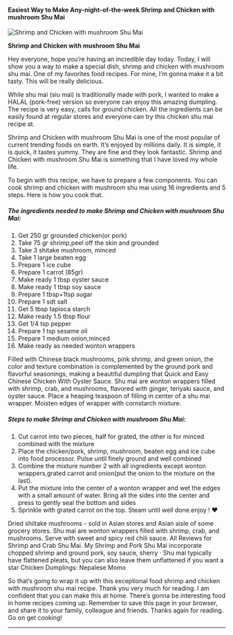             

#### Easiest Way to Make Any-night-of-the-week Shrimp and Chicken with mushroom Shu Mai

![Shrimp and Chicken with mushroom Shu Mai](https://img-global.cpcdn.com/recipes/799a712d0b933e8d/751x532cq70/shrimp-and-chicken-with-mushroom-shu-mai-recipe-main-photo.jpg)

**Shrimp and Chicken with mushroom Shu Mai**

Hey everyone, hope you’re having an incredible day today. Today, I will show you a way to make a special dish, shrimp and chicken with mushroom shu mai. One of my favorites food recipes. For mine, I’m gonna make it a bit tasty. This will be really delicious.

While shu mai (siu mai) is traditionally made with pork, I wanted to make a HALAL (pork-free) version so everyone can enjoy this amazing dumpling. The recipe is very easy, calls for ground chicken. All the ingredients can be easily found at regular stores and everyone can try this chicken shu mai recipe at.

Shrimp and Chicken with mushroom Shu Mai is one of the most popular of current trending foods on earth. It’s enjoyed by millions daily. It is simple, it is quick, it tastes yummy. They are fine and they look fantastic. Shrimp and Chicken with mushroom Shu Mai is something that I have loved my whole life.

To begin with this recipe, we have to prepare a few components. You can cook shrimp and chicken with mushroom shu mai using 16 ingredients and 5 steps. Here is how you cook that.

##### The ingredients needed to make Shrimp and Chicken with mushroom Shu Mai:

1.  Get 250 gr grounded chicken(or pork)
2.  Take 75 gr shrimp,peel off the skin and grounded
3.  Take 3 shitake mushroom, minced
4.  Take 1 large beaten egg
5.  Prepare 1 ice cube
6.  Prepare 1 carrot (85gr)
7.  Make ready 1 tbsp oyster sauce
8.  Make ready 1 tbsp soy sauce
9.  Prepare 1 tbsp+1tsp sugar
10.  Prepare 1 sdt salt
11.  Get 5 tbsp tapioca starch
12.  Make ready 1.5 tbsp flour
13.  Get 1/4 tsp pepper
14.  Prepare 1 tsp sesame oil
15.  Prepare 1 medium onion,minced
16.  Make ready as needed wonton wrappers

Filled with Chinese black mushrooms, pink shrimp, and green onion, the color and texture combination is complemented by the ground pork and flavorful seasonings, making a beautiful dumpling that Quick and Easy Chinese Chicken With Oyster Sauce. Shu mai are wonton wrappers filled with shrimp, crab, and mushrooms, flavored with ginger, teriyaki sauce, and oyster sauce. Place a heaping teaspoon of filling in center of a shu mai wrapper. Moisten edges of wrapper with cornstarch mixture.

##### Steps to make Shrimp and Chicken with mushroom Shu Mai:

1.  Cut carrot into two pieces, half for grated, the other is for minced combined with the mixture
2.  Place the chicken/pork, shrimp, mushroom, beaten egg and ice cube into food processor. Pulse until finely ground and well combined
3.  Combine the mixture number 2 with all ingredients except wonton wrappers,grated carrot and onion(put the onion to the mixture on the last).
4.  Put the mixture into the center of a wonton wrapper and wet the edges with a small amount of water. Bring all the sides into the center and press to gently seal the bottom and sides
5.  Sprinkle with grated carrot on the top. Steam until well done.enjoy ! ♥️

Dried shiitake mushrooms - sold in Asian stores and Asian aisle of some grocery stores. Shu mai are wonton wrappers filled with shrimp, crab, and mushrooms. Serve with sweet and spicy red chili sauce. All Reviews for Shrimp and Crab Shu Mai. My Shrimp and Pork Shu Mai incorporate chopped shrimp and ground pork, soy sauce, sherry · Shu mai typically have flattened pleats, but you can also leave them unflattened if you want a star Chicken Dumplings: Nepalese Momo

So that’s going to wrap it up with this exceptional food shrimp and chicken with mushroom shu mai recipe. Thank you very much for reading. I am confident that you can make this at home. There’s gonna be interesting food in home recipes coming up. Remember to save this page in your browser, and share it to your family, colleague and friends. Thanks again for reading. Go on get cooking!

* * *